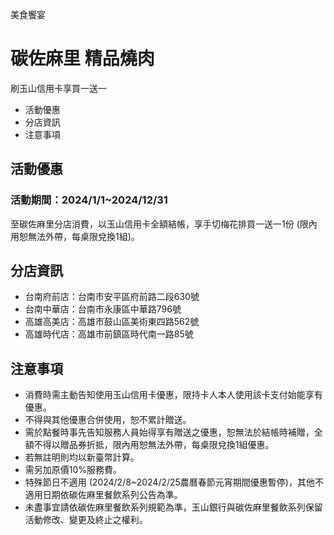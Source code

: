 美食饗宴

# 碳佐麻里 精品燒肉  

刷玉山信用卡享買一送一

  * 活動優惠
  * 分店資訊
  * 注意事項

## 活動優惠

### 活動期間：2024/1/1~2024/12/31

至碳佐麻里分店消費，以玉山信用卡全額結帳，享手切梅花排買一送一1份 (限內用恕無法外帶，每桌限兌換1組)。

  

## 分店資訊

  * 台南府前店：台南市安平區府前路二段630號
  * 台南中華店：台南市永康區中華路796號
  * 高雄高美店：高雄市鼓山區美術東四路562號
  * 高雄時代店：高雄市前鎮區時代南一路85號

## 注意事項

  * 消費時需主動告知使用玉山信用卡優惠，限持卡人本人使用該卡支付始能享有優惠。
  * 不得與其他優惠合併使用，恕不累計贈送。
  * 需於點餐時事先告知服務人員始得享有贈送之優惠，恕無法於結帳時補贈，全額不得以贈品券折抵，限內用恕無法外帶，每桌限兌換1組優惠。
  * 若無註明則均以新臺幣計算。
  * 需另加原價10%服務費。
  * 特殊節日不適用 (2024/2/8~2024/2/25農曆春節元宵期間優惠暫停)，其他不適用日期依碳佐麻里餐飲系列公告為準。
  * 未盡事宜請依碳佐麻里餐飲系列規範為準，玉山銀行與碳佐麻里餐飲系列保留活動修改、變更及終止之權利。

